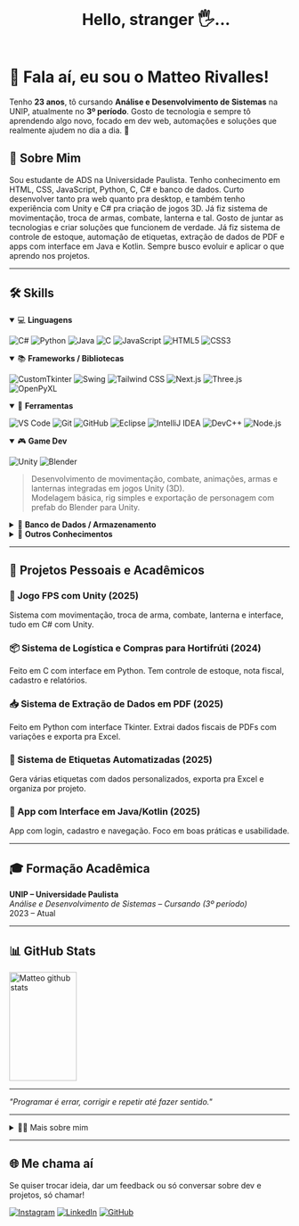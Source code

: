 <!--título-->
<div id="user-content-toc">
  <ul align="center">
    <summary><h1 style="display: inline-block">Hello, stranger 🖐...</h1></summary>
</div>

<!-- Presentation -->

# 👋 Fala aí, eu sou o Matteo Rivalles!

Tenho **23 anos**, tô cursando **Análise e Desenvolvimento de Sistemas** na UNIP, atualmente no **3º período**. Gosto de tecnologia e sempre tô aprendendo algo novo, focado em dev web, automações e soluções que realmente ajudem no dia a dia. 🌱

## 🎯 Sobre Mim

Sou estudante de ADS na Universidade Paulista. Tenho conhecimento em HTML, CSS, JavaScript, Python, C, C# e banco de dados. Curto desenvolver tanto pra web quanto pra desktop, e também tenho experiência com Unity e C# pra criação de jogos 3D. Já fiz sistema de movimentação, troca de armas, combate, lanterna e tal. Gosto de juntar as tecnologias e criar soluções que funcionem de verdade. Já fiz sistema de controle de estoque, automação de etiquetas, extração de dados de PDF e apps com interface em Java e Kotlin. Sempre busco evoluir e aplicar o que aprendo nos projetos.

---

## 🛠️ Skills

<details open>
<summary>💻 <strong>Linguagens</strong></summary>

![C#](https://img.shields.io/badge/C%23-239120?style=for-the-badge&logo=c-sharp&logoColor=white)
![Python](https://img.shields.io/badge/Python-3776AB?style=for-the-badge&logo=python&logoColor=white)
![Java](https://img.shields.io/badge/Java-ED8B00?style=for-the-badge&logo=java&logoColor=white)
![C](https://img.shields.io/badge/C-00599C?style=for-the-badge&logo=c&logoColor=white)
![JavaScript](https://img.shields.io/badge/JavaScript-F7DF1E?style=for-the-badge&logo=javascript&logoColor=black)
![HTML5](https://img.shields.io/badge/HTML5-E34F26?style=for-the-badge&logo=html5&logoColor=white)
![CSS3](https://img.shields.io/badge/CSS3-1572B6?style=for-the-badge&logo=css3&logoColor=white)

</details>

<details open>
<summary>📚 <strong>Frameworks / Bibliotecas</strong></summary>

![CustomTkinter](https://img.shields.io/badge/CustomTkinter-FFB300?style=for-the-badge)
![Swing](https://img.shields.io/badge/Swing-007396?style=for-the-badge&logo=java&logoColor=white)
![Tailwind CSS](https://img.shields.io/badge/Tailwind_CSS-06B6D4?style=for-the-badge&logo=tailwind-css&logoColor=white)
![Next.js](https://img.shields.io/badge/Next.js-000000?style=for-the-badge&logo=nextdotjs&logoColor=white)
![Three.js](https://img.shields.io/badge/Three.js-000000?style=for-the-badge&logo=three.js&logoColor=white)
![OpenPyXL](https://img.shields.io/badge/OpenPyXL-134B70?style=for-the-badge)

</details>

<details open>
<summary>🧰 <strong>Ferramentas</strong></summary>

![VS Code](https://img.shields.io/badge/VS_Code-007ACC?style=for-the-badge&logo=visual-studio-code&logoColor=white)
![Git](https://img.shields.io/badge/Git-F05032?style=for-the-badge&logo=git&logoColor=white)
![GitHub](https://img.shields.io/badge/GitHub-181717?style=for-the-badge&logo=github&logoColor=white)
![Eclipse](https://img.shields.io/badge/Eclipse-2C2255?style=for-the-badge&logo=eclipse&logoColor=white)
![IntelliJ IDEA](https://img.shields.io/badge/IntelliJ_IDEA-000000?style=for-the-badge&logo=intellij-idea&logoColor=white)
![DevC++](https://img.shields.io/badge/DevC++-blue?style=for-the-badge)
![Node.js](https://img.shields.io/badge/Node.js-339933?style=for-the-badge&logo=node.js&logoColor=white)

</details>

<details open>
<summary>🎮 <strong>Game Dev</strong></summary>

![Unity](https://img.shields.io/badge/Unity-000000?style=for-the-badge&logo=unity&logoColor=white)
![Blender](https://img.shields.io/badge/Blender-F5792A?style=for-the-badge&logo=blender&logoColor=white)

> Desenvolvimento de movimentação, combate, animações, armas e lanternas integradas em jogos Unity (3D).  
> Modelagem básica, rig simples e exportação de personagem com prefab do Blender para Unity.

</details>

<details>
<summary>💾 <strong>Banco de Dados / Armazenamento</strong></summary>

![MySQL](https://img.shields.io/badge/MySQL-4479A1?style=for-the-badge&logo=mysql&logoColor=white)
![SQLite](https://img.shields.io/badge/SQLite-003B57?style=for-the-badge&logo=sqlite&logoColor=white)  
`JSON`, `TXT`

</details>

<details>
<summary>🧠 <strong>Outros Conhecimentos</strong></summary>

- Extração de dados de PDFs fiscais/logísticos com Regex e Python  
- Automação de etiquetas e geração de relatórios com Excel (OpenPyXL)  
- Interfaces gráficas com autenticação, múltiplas janelas e persistência  
- Sistemas integrados para logística, estoque, compras e pré-matrícula  
- Desenvolvimento com Tailwind, Next.js e TypeScript (em aprendizado)  

</details>

---

## 🚀 Projetos Pessoais e Acadêmicos

### 🔫 Jogo FPS com Unity (2025)  
Sistema com movimentação, troca de arma, combate, lanterna e interface, tudo em C# com Unity.

### 📦 Sistema de Logística e Compras para Hortifrúti (2024)  
Feito em C com interface em Python. Tem controle de estoque, nota fiscal, cadastro e relatórios.

### 📥 Sistema de Extração de Dados em PDF (2025)  
Feito em Python com interface Tkinter. Extrai dados fiscais de PDFs com variações e exporta pra Excel.

### 🧾 Sistema de Etiquetas Automatizadas (2025)  
Gera várias etiquetas com dados personalizados, exporta pra Excel e organiza por projeto.

### 📲 App com Interface em Java/Kotlin (2025)  
App com login, cadastro e navegação. Foco em boas práticas e usabilidade.

---

## 🎓 Formação Acadêmica

**UNIP – Universidade Paulista**  
*Análise e Desenvolvimento de Sistemas – Cursando (3º período)*  
2023 – Atual

---

## 📊 GitHub Stats

<a href="https://github.com/Srrivalles">
   <img width="49%" height="195px" src="https://github-readme-stats.vercel.app/api?username=Srrivalles&show_icons=true&count_private=true&hide_border=true&title_color=EEEEEE&icon_color=134B70&text_color=EEEEEE&bg_color=201E43" alt="Matteo github stats" /> 
</a>

---

_"Programar é errar, corrigir e repetir até fazer sentido."_

---

<details>
  <summary>👨‍💻 Mais sobre mim</summary>

## ⚡ Interesses

Moro no Brasil, curto programar, automatizar processos e criar soluções úteis. Falo inglês e tenho experiência com front, back e automações. Gosto de games, livros (principalmente romance, terror e ficção) e anime também.

---

_"Código é aprendizado na prática, errando e melhorando sempre."_

</details>

---

## 🌐 Me chama aí

Se quiser trocar ideia, dar um feedback ou só conversar sobre dev e projetos, só chamar!

[![Instagram](https://img.shields.io/badge/Instagram-E4405F?style=for-the-badge&logo=instagram&logoColor=white)](https://www.instagram.com/mattrivalles/profilecard/?igsh=Y2syMzBjdWVieDFw)
[![LinkedIn](https://img.shields.io/badge/LinkedIn-0077B5?style=for-the-badge&logo=linkedin&logoColor=white)](https://www.linkedin.com/in/matheus-andrade-835761174)
[![GitHub](https://img.shields.io/github/followers/Srrivalles?label=follow&style=social)](https://github.com/Srrivalles)

